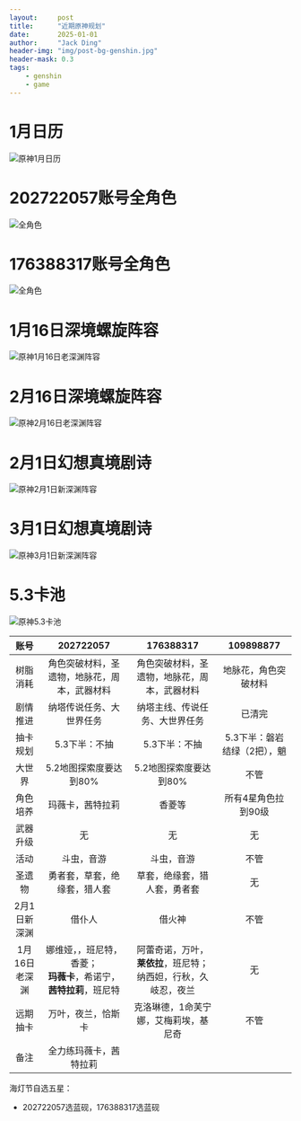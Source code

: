 ```yaml
---
layout:     post
title:      "近期原神规划"
date:       2025-01-01
author:     "Jack Ding"
header-img: "img/post-bg-genshin.jpg"
header-mask: 0.3
tags:
    - genshin
    - game
---
```


# 1月日历

![原神1月日历](/img/in-post/post-genshin-calender-202501.jpg)

# 202722057账号全角色

![全角色](/img/in-post/post-genshin-202722057-20250106.jpg)

# 176388317账号全角色

![全角色](/img/in-post/post-genshin-176388317-20241217.jpg)

# 1月16日深境螺旋阵容

![原神1月16日老深渊阵容](/img/in-post/post-genshin-20250116.jpg)

# 2月16日深境螺旋阵容

![原神2月16日老深渊阵容](/img/in-post/post-genshin-20250216.jpg)

# 2月1日幻想真境剧诗

![原神2月1日新深渊阵容](/img/in-post/post-genshin-20250201.jpg)

# 3月1日幻想真境剧诗

![原神3月1日新深渊阵容](/img/in-post/post-genshin-20250301.jpg)

# 5.3卡池

![原神5.3卡池](/img/in-post/post-genshin-5-3.jpg)

| 账号     | 202722057                                        | 176388317                                            | 109898877                                                 |
| :--------: | :------------------------------------------------: | :----------------------------------------------------: | :---------------------------------------------------------: |
| 树脂消耗 | 角色突破材料，圣遗物，地脉花，周本，武器材料 | 角色突破材料，圣遗物，地脉花，周本，武器材料                | 地脉花，角色突破材料                                      |
| 剧情推进 | 纳塔传说任务、大世界任务                               | 纳塔主线、传说任务、大世界任务 | 已清完                         |
| 抽卡规划 |  5.3下半：不抽  | 5.3下半：不抽 | 5.3下半：磐岩结绿（2把），魈 |
| 大世界   | 5.2地图探索度要达到80%             | 5.2地图探索度要达到80%            | 不管                            |
| 角色培养 | 玛薇卡，茜特拉莉 | 香菱等           | 所有4星角色拉到90级                                       |
| 武器升级 | 无 |            无            | 无                                                   |
| 活动     | 斗虫，音游                  | 斗虫，音游                           | 不管                                    |
| 圣遗物   | 勇者套，草套，绝缘套，猎人套                | 草套，绝缘套，猎人套，勇者套                | 无                                                 |
| 2月1日新深渊 |      借仆人      | 借火神 | 不管 |
| 1月16日老深渊 | 娜维娅，，班尼特，香菱；<br>**玛薇卡**，希诺宁，**茜特拉莉**，班尼特 | 阿蕾奇诺，万叶，**莱依拉**，班尼特；<br>纳西妲，行秋，久岐忍，夜兰 | 无 |
| 远期抽卡 | 万叶，夜兰，恰斯卡 | 克洛琳德，1命芙宁娜，艾梅莉埃，基尼奇 | 不管 |
| 备注     | 全力练玛薇卡，茜特拉莉 |  |                            |

海灯节自选五星：

- 202722057选蓝砚，176388317选蓝砚

